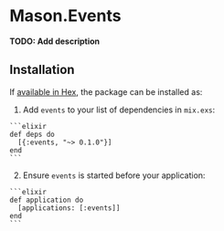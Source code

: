 # Mason.Events

**TODO: Add description**

## Installation

If [available in Hex](https://hex.pm/docs/publish), the package can be installed as:

  1. Add `events` to your list of dependencies in `mix.exs`:

    ```elixir
    def deps do
      [{:events, "~> 0.1.0"}]
    end
    ```

  2. Ensure `events` is started before your application:

    ```elixir
    def application do
      [applications: [:events]]
    end
    ```

